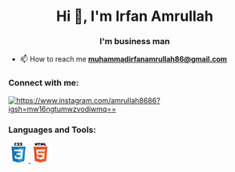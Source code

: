 <h1 align="center">Hi 👋, I'm Irfan Amrullah</h1>
<h3 align="center">I'm business man</h3>

- 📫 How to reach me **muhammadirfanamrullah86@gmail.com**

<h3 align="left">Connect with me:</h3>
<p align="left">
<a href="https://instagram.com/https://www.instagram.com/amrullah8686?igsh=mw16ngtumwzvodiwmq==" target="blank"><img align="center" src="https://raw.githubusercontent.com/rahuldkjain/github-profile-readme-generator/master/src/images/icons/Social/instagram.svg" alt="https://www.instagram.com/amrullah8686?igsh=mw16ngtumwzvodiwmq==" height="30" width="40" /></a>
</p>

<h3 align="left">Languages and Tools:</h3>
<p align="left"> <a href="https://www.w3schools.com/css/" target="_blank" rel="noreferrer"> <img src="https://raw.githubusercontent.com/devicons/devicon/master/icons/css3/css3-original-wordmark.svg" alt="css3" width="40" height="40"/> </a> <a href="https://www.w3.org/html/" target="_blank" rel="noreferrer"> <img src="https://raw.githubusercontent.com/devicons/devicon/master/icons/html5/html5-original-wordmark.svg" alt="html5" width="40" height="40"/> </a> </p>

